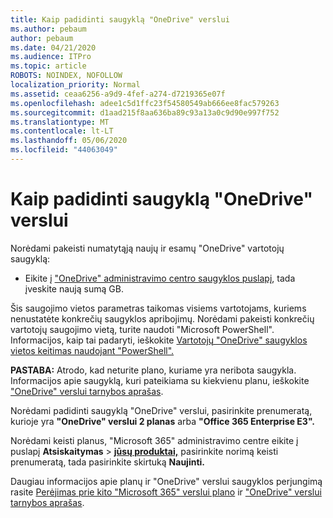 ```yaml
---
title: Kaip padidinti saugyklą "OneDrive" verslui
ms.author: pebaum
author: pebaum
ms.date: 04/21/2020
ms.audience: ITPro
ms.topic: article
ROBOTS: NOINDEX, NOFOLLOW
localization_priority: Normal
ms.assetid: ceaa6256-a9d9-4fef-a274-d7219365e07f
ms.openlocfilehash: adee1c5d1ffc23f54580549ab666ee8fac579263
ms.sourcegitcommit: d1aad215f8aa636ba89c93a13a0c9d90e997f752
ms.translationtype: MT
ms.contentlocale: lt-LT
ms.lasthandoff: 05/06/2020
ms.locfileid: "44063049"
---
```

# <a name="how-to-increase-storage-in-onedrive-for-business"></a>Kaip padidinti saugyklą "OneDrive" verslui

Norėdami pakeisti numatytąją naujų ir esamų "OneDrive" vartotojų saugyklą:
  
- Eikite į ["OneDrive" administravimo centro saugyklos puslapį](https://admin.onedrive.com/?v=StorageSettings), tada įveskite naują sumą GB.

Šis saugojimo vietos parametras taikomas visiems vartotojams, kuriems nenustatėte konkrečių saugyklos apribojimų. Norėdami pakeisti konkrečių vartotojų saugojimo vietą, turite naudoti "Microsoft PowerShell". Informacijos, kaip tai padaryti, ieškokite [Vartotojų "OneDrive" saugyklos vietos keitimas naudojant "PowerShell".](https://go.microsoft.com/fwlink/?linkid=866402)

**PASTABA:** Atrodo, kad neturite plano, kuriame yra neribota saugykla. Informacijos apie saugyklą, kuri pateikiama su kiekvienu planu, ieškokite ["OneDrive" verslui tarnybos aprašas](https://go.microsoft.com/fwlink/p/?LinkID=826071).
  
Norėdami padidinti saugyklą "OneDrive" verslui, pasirinkite prenumeratą, kurioje yra **"OneDrive" verslui 2 planas** arba **"Office 365 Enterprise E3".** 
  
Norėdami keisti planus, "Microsoft 365" administravimo centre eikite į puslapį **Atsiskaitymas** \> **[jūsų produktai,](https://go.microsoft.com/fwlink/p/?linkid=842054)** pasirinkite norimą keisti prenumeratą, tada pasirinkite skirtuką **Naujinti.**
  
Daugiau informacijos apie planų ir "OneDrive" verslui saugyklos perjungimą rasite [Perėjimas prie kito "Microsoft 365" verslui plano](https://go.microsoft.com/fwlink/?LinkId=2031117) ir ["OneDrive" verslui tarnybos aprašas](https://go.microsoft.com/fwlink/p/?LinkId-2031122).